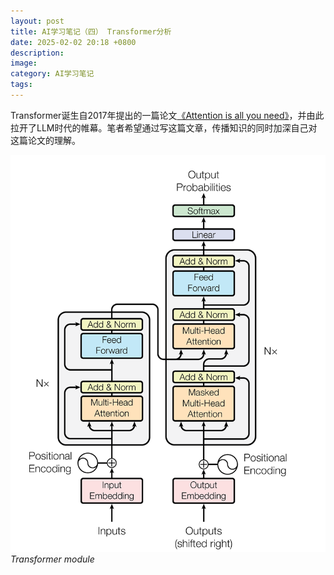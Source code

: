 ```yaml
---
layout: post
title: AI学习笔记（四） Transformer分析
date: 2025-02-02 20:18 +0800
description:
image:
category: AI学习笔记
tags:
---
```


Transformer诞生自2017年提出的一篇论文[《Attention is all you need》](https://arxiv.org/pdf/1706.03762)，并由此拉开了LLM时代的帷幕。笔者希望通过写这篇文章，传播知识的同时加深自己对这篇论文的理解。

![Transformer module](/assets/img/transformer_module.png)
_Transformer module_
